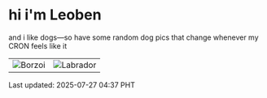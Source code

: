 # hi i'm Leoben

and i like dogs—so have some random dog pics that change whenever my CRON feels like it

|  |  |
|--------|----------|
| ![Borzoi](https://random-dog-vercel.vercel.app/api/random-borzoi?v=1753562223) | ![Labrador](https://random-dog-vercel.vercel.app/api/random-labrador?v=1753562223) |

Last updated: 2025-07-27 04:37 PHT
